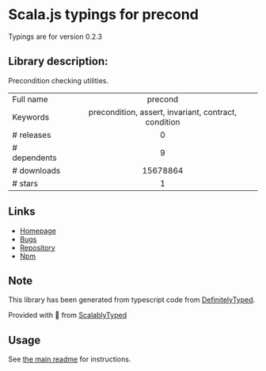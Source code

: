 
# Scala.js typings for precond

Typings are for version 0.2.3

## Library description:
Precondition checking utilities.

|                    |                 |
| ------------------ | :-------------: |
| Full name          | precond |
| Keywords           | precondition, assert, invariant, contract, condition |
| # releases         | 0 |
| # dependents       | 9 |
| # downloads        | 15678864 |
| # stars            | 1 |

## Links
- [Homepage](https://github.com/MathieuTurcotte/node-precond#readme)
- [Bugs](https://github.com/MathieuTurcotte/node-precond/issues)
- [Repository](https://github.com/MathieuTurcotte/node-precond)
- [Npm](https://www.npmjs.com/package/precond)
    


## Note
This library has been generated from typescript code from [DefinitelyTyped](https://definitelytyped.org).

Provided with :purple_heart: from [ScalablyTyped](https://github.com/oyvindberg/ScalablyTyped)

## Usage
See [the main readme](../../readme.md) for instructions.


